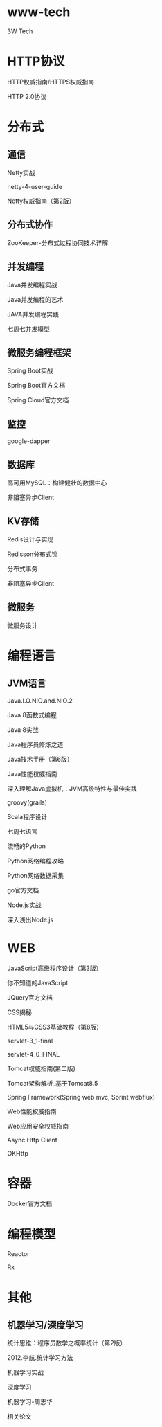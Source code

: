 # www-tech
3W Tech

# HTTP协议
HTTP权威指南/HTTPS权威指南

HTTP 2.0协议

# 分布式
## 通信
Netty实战

netty-4-user-guide

Netty权威指南（第2版）

## 分布式协作
ZooKeeper-分布式过程协同技术详解

## 并发编程
Java并发编程实战

Java并发编程的艺术

JAVA并发编程实践

七周七并发模型

## 微服务编程框架
Spring Boot实战

Spring Boot官方文档

Spring Cloud官方文档

## 监控
google-dapper

## 数据库
高可用MySQL：构建健壮的数据中心

非阻塞异步Client

## KV存储
Redis设计与实现

Redisson分布式锁

分布式事务

非阻塞异步Client

## 微服务
微服务设计

# 编程语言

## JVM语言
Java.I.O.NIO.and.NIO.2

Java 8函数式编程

Java 8实战

Java程序员修炼之道

Java技术手册（第6版）

Java性能权威指南

深入理解Java虚拟机：JVM高级特性与最佳实践

groovy(grails)

Scala程序设计

七周七语言

流畅的Python

Python网络编程攻略

Python网络数据采集

go官方文档

Node.js实战

深入浅出Node.js

# WEB
JavaScript高级程序设计（第3版）

你不知道的JavaScript

JQuery官方文档

CSS揭秘

HTML5与CSS3基础教程（第8版）

servlet-3_1-final

servlet-4_0_FINAL

Tomcat权威指南(第二版)

Tomcat架构解析_基于Tomcat8.5

Spring Framework(Spring web mvc, Sprint webflux)

Web性能权威指南

Web应用安全权威指南

Async Http Client

OKHttp

# 容器
Docker官方文档

# 编程模型
Reactor

Rx

# 其他
## 机器学习/深度学习
统计思维：程序员数学之概率统计（第2版）

2012.李航.统计学习方法

机器学习实战

深度学习

机器学习-周志华

相关论文
